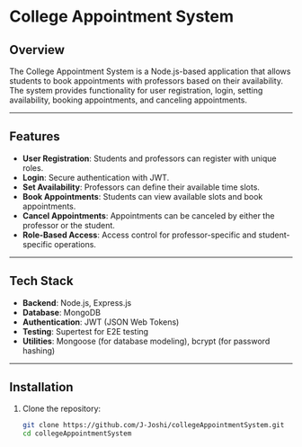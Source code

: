 # College Appointment System

## Overview

The College Appointment System is a Node.js-based application that allows students to book appointments with professors based on their availability. The system provides functionality for user registration, login, setting availability, booking appointments, and canceling appointments.

---

## Features

- **User Registration**: Students and professors can register with unique roles.
- **Login**: Secure authentication with JWT.
- **Set Availability**: Professors can define their available time slots.
- **Book Appointments**: Students can view available slots and book appointments.
- **Cancel Appointments**: Appointments can be canceled by either the professor or the student.
- **Role-Based Access**: Access control for professor-specific and student-specific operations.

---

## Tech Stack

- **Backend**: Node.js, Express.js
- **Database**: MongoDB
- **Authentication**: JWT (JSON Web Tokens)
- **Testing**: Supertest for E2E testing
- **Utilities**: Mongoose (for database modeling), bcrypt (for password hashing)

---

## Installation

1. Clone the repository:
   ```bash
   git clone https://github.com/J-Joshi/collegeAppointmentSystem.git
   cd collegeAppointmentSystem
